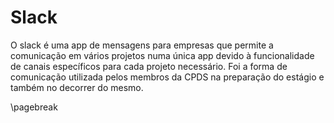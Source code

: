 
# Slack

O slack é uma app de mensagens para empresas que permite a comunicação em vários projetos numa única app devido à funcionalidade de canais específicos para cada projeto necessário. Foi a forma de comunicação utilizada pelos membros da CPDS na preparação do estágio e também no decorrer do mesmo.

\pagebreak
